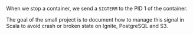 
When we stop a container, we send a `SIGTERM` to the PID 1 of the container.

The goal of the small project is to document how to manage this signal in Scala to
avoid crash or broken state on Ignite, PostgreSQL and S3.
